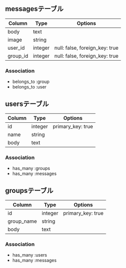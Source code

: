 ## messagesテーブル

|Column|Type|Options|
|------|----|-------|
|body|text||
|image|string||
|user_id|integer|null: false, foreign_key: true|
|group_id|integer|null: false, foreign_key: true|

### Association
- belongs_to :group
- belongs_to :user


## usersテーブル

|Column|Type|Options|
|------|----|-------|
|id|integer|primary_key: true|
|name|string||
|body|text||

### Association
- has_many :groups
- has_many :messages


## groupsテーブル

|Column|Type|Options|
|------|----|-------|
|id|integer|primary_key: true|
|group_name|string||
|body|text||

### Association
- has_many :users
- has_many :messages
